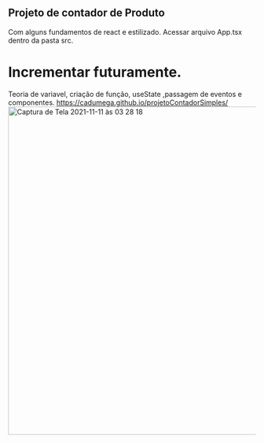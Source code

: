 ## Projeto de contador de Produto
Com alguns fundamentos de react e estilizado. Acessar arquivo App.tsx dentro da pasta src.

# Incrementar futuramente.
Teoria de variavel, criação de função, useState ,passagem de eventos e componentes.
https://cadumega.github.io/projetoContadorSimples/
<img width="666" alt="Captura de Tela 2021-11-11 às 03 28 18" src="https://user-images.githubusercontent.com/72901445/141249477-3601ca41-9d13-4229-8f6d-f02bd772849e.png">
